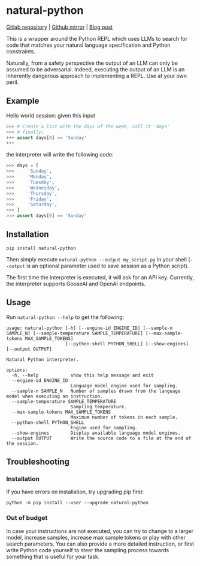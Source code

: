 # natural-python

[Gitlab repository](https://gitlab.com/da_doomer/natural-python) | [Github mirror](https://github.com/dadoomer/natural-python) | [Blog post](https://iamleo.space/2023-02-20-llm-python-repl/)

This is a wrapper around the Python REPL which uses LLMs to search for code that matches your natural language specification and Python constraints.

Naturally, from a safety perspective the output of an LLM can only be assumed to be adversarial. Indeed, executing the output of an LLM is an inherently dangerous approach to implementing a REPL. Use at your own peril.

## Example

Hello world session: given this input

```python
>>> # Create a list with the days of the week, call it 'days'
>>> # finally:
+++ assert days[0] == 'Sunday'
+++
```

the interpreter will write the following code:

```python
>>> days = [
>>>     'Sunday',
>>>     'Monday',
>>>     'Tuesday',
>>>     'Wednesday',
>>>     'Thursday',
>>>     'Friday',
>>>     'Saturday',
>>> ]
>>> assert days[0] == 'Sunday'
```

## Installation

`pip install natural-python`

Then simply execute `natural-python --output my_script.py` in your shell (`--output` is an optional parameter used to save session as a Python script).

The first time the interpreter is executed, it will ask for an API key. Currently, the interpreter supports GooseAI and OpenAI endpoints.

## Usage

Run `natural-python --help` to get the following:

```
usage: natural-python [-h] [--engine-id ENGINE_ID] [--sample-n SAMPLE_N] [--sample-temperature SAMPLE_TEMPERATURE] [--max-sample-tokens MAX_SAMPLE_TOKENS]
                      [--python-shell PYTHON_SHELL] [--show-engines] [--output OUTPUT]

Natural Python interpreter.

options:
  -h, --help            show this help message and exit
  --engine-id ENGINE_ID
                        Language model engine used for sampling.
  --sample-n SAMPLE_N   Number of samples drawn from the language model when executing an instruction.
  --sample-temperature SAMPLE_TEMPERATURE
                        Sampling temperature.
  --max-sample-tokens MAX_SAMPLE_TOKENS
                        Maximum number of tokens in each sample.
  --python-shell PYTHON_SHELL
                        Engine used for sampling.
  --show-engines        Display available language model engines.
  --output OUTPUT       Write the source code to a file at the end of the session.
```

## Troubleshooting

### Installation

If you have errors on installation, try upgrading pip first:

`python -m pip install --user --upgrade natural-python`

### Out of budget

In case your instructions are not executed, you can try to change to a larger model, increase samples, increase max sample tokens or play with other search parameters. You can also provide a more detailed instruction, or first write Python code yourself to steer the sampling process towards something that is useful for your task.
